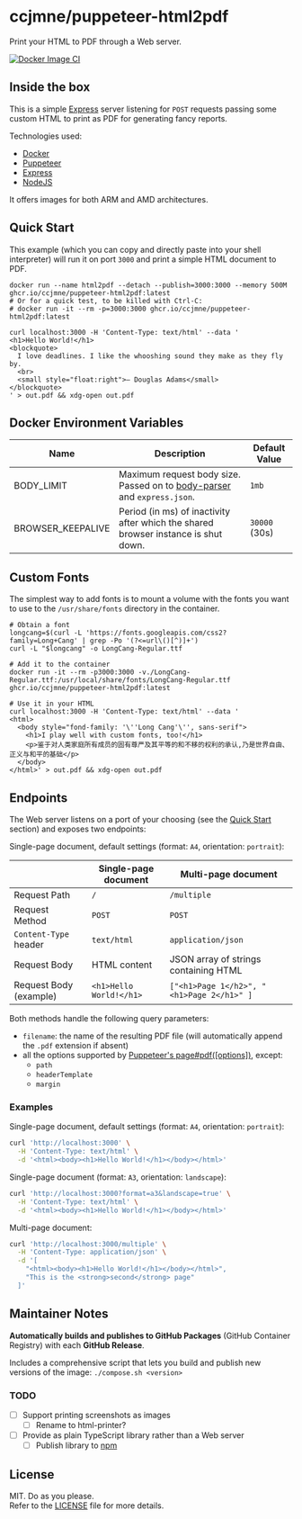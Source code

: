 # ccjmne/puppeteer-html2pdf

Print your HTML to PDF through a Web server.

[![Docker Image CI](https://github.com/ccjmne/puppeteer-html2pdf/actions/workflows/publish-to-ghcr.yml/badge.svg)](https://github.com/ccjmne/puppeteer-html2pdf/actions/workflows/publish-to-ghcr.yml)

## Inside the box

This is a simple [Express](https://expressjs.com/) server listening for `POST` requests passing some custom HTML to print as PDF for generating fancy reports.

Technologies used:

- [Docker](https://www.docker.com/)
- [Puppeteer](https://github.com/GoogleChrome/puppeteer)
- [Express](https://expressjs.com/)
- [NodeJS](https://nodejs.org/en/)

It offers images for both ARM and AMD architectures.

## Quick Start

This example (which you can copy and directly paste into your shell interpreter) will run it on port `3000` and print a simple HTML document to PDF.

```shell
docker run --name html2pdf --detach --publish=3000:3000 --memory 500M ghcr.io/ccjmne/puppeteer-html2pdf:latest
# Or for a quick test, to be killed with Ctrl-C:
# docker run -it --rm -p=3000:3000 ghcr.io/ccjmne/puppeteer-html2pdf:latest

curl localhost:3000 -H 'Content-Type: text/html' --data '
<h1>Hello World!</h1>
<blockquote>
  I love deadlines. I like the whooshing sound they make as they fly by.
  <br>
  <small style="float:right">— Douglas Adams</small>
</blockquote>
' > out.pdf && xdg-open out.pdf
```

## Docker Environment Variables

| Name              | Description                                                                                                               | Default Value |
| ----------------- | ------------------------------------------------------------------------------------------------------------------------- | ------------- |
| BODY_LIMIT        | Maximum request body size. Passed on to [body-parser](https://github.com/expressjs/body-parser#limit) and `express.json`. | `1mb`         |
| BROWSER_KEEPALIVE | Period (in ms) of inactivity after which the shared browser instance is shut down.                                        | `30000` (30s) |

## Custom Fonts

The simplest way to add fonts is to mount a volume with the fonts you want to use to the `/usr/share/fonts` directory in the container.

```shell
# Obtain a font
longcang=$(curl -L 'https://fonts.googleapis.com/css2?family=Long+Cang' | grep -Po '(?<=url\()[^)]+')
curl -L "$longcang" -o LongCang-Regular.ttf

# Add it to the container
docker run -it --rm -p3000:3000 -v./LongCang-Regular.ttf:/usr/local/share/fonts/LongCang-Regular.ttf ghcr.io/ccjmne/puppeteer-html2pdf:latest

# Use it in your HTML
curl localhost:3000 -H 'Content-Type: text/html' --data '
<html>
  <body style="fond-family: '\''Long Cang'\'', sans-serif">
    <h1>I play well with custom fonts, too!</h1>
    <p>鉴于对人类家庭所有成员的固有尊严及其平等的和不移的权利的承认,乃是世界自由、正义与和平的基础</p>
  </body>
</html>' > out.pdf && xdg-open out.pdf
```

## Endpoints

The Web server listens on a port of your choosing (see the [Quick Start](#quick-start) section) and exposes two endpoints:

Single-page document, default settings (format: `A4`, orientation: `portrait`):

|                        | Single-page document    | Multi-page document                       |
| ---------------------- | ----------------------- | ----------------------------------------- |
| Request Path           | `/`                     | `/multiple`                               |
| Request Method         | `POST`                  | `POST`                                    |
| `Content-Type` header  | `text/html`             | `application/json`                        |
| Request Body           | HTML content            | JSON array of strings containing HTML     |
| Request Body (example) | `<h1>Hello World!</h1>` | `["<h1>Page 1</h2>", "<h1>Page 2</h1>" ]` |

Both methods handle the following query parameters:

- `filename`: the name of the resulting PDF file (will automatically append the `.pdf` extension if absent)
- all the options supported by [Puppeteer's page#pdf(\[options\])](https://github.com/puppeteer/puppeteer/blob/main/docs/api.md#pagepdfoptions), except:
  - `path`
  - `headerTemplate`
  - `margin`

### Examples

Single-page document, default settings (format: `A4`, orientation: `portrait`):

```bash
curl 'http://localhost:3000' \
  -H 'Content-Type: text/html' \
  -d '<html><body><h1>Hello World!</h1></body></html>'
```

Single-page document (format: `A3`, orientation: `landscape`):

```bash
curl 'http://localhost:3000?format=a3&landscape=true' \
  -H 'Content-Type: text/html' \
  -d '<html><body><h1>Hello World!</h1></body></html>'
```

Multi-page document:

```bash
curl 'http://localhost:3000/multiple' \
  -H 'Content-Type: application/json' \
  -d '[
    "<html><body><h1>Hello World!</h1></body></html>",
    "This is the <strong>second</strong> page"
  ]'
```

## Maintainer Notes

**Automatically builds and publishes to GitHub Packages** (GitHub Container Registry) with each **GitHub Release**.

Includes a comprehensive script that lets you build and publish new versions of the image: `./compose.sh <version>`

### TODO

- [ ] Support printing screenshots as images
  - [ ] Rename to html-printer?
- [ ] Provide as plain TypeScript library rather than a Web server
  - [ ] Publish library to [npm](https://www.npmjs.com/)

## License

MIT. Do as you please.  
Refer to the [LICENSE](./LICENSE) file for more details.
